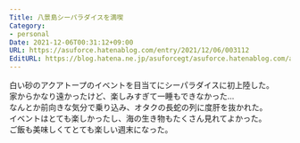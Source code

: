 ```yaml
---
Title: 八景島シーパラダイスを満喫
Category:
- personal
Date: 2021-12-06T00:31:12+09:00
URL: https://asuforce.hatenablog.com/entry/2021/12/06/003112
EditURL: https://blog.hatena.ne.jp/asuforcegt/asuforce.hatenablog.com/atom/entry/13574176438039931995
---
```


白い砂のアクアトープのイベントを目当てにシーパラダイスに初上陸した。  
家からかなり遠かったけど、楽しみすぎて一睡もできなかった...  
なんとか前向きな気分で乗り込み、オタクの長蛇の列に度肝を抜かれた。  
イベントはとても楽しかったし、海の生き物もたくさん見れてよかった。  
ご飯も美味しくてとても楽しい週末になった。
